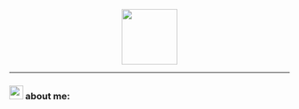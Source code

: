 <div id="header" align="center">
  <img src="https://em-content.zobj.net/thumbs/160/apple/285/man-technologist_1f468-200d-1f4bb.png" width="100"/>
</div>
<div id="header" align="center">
  <img src="https://komarev.com/ghpvc/?username=onlyonevovan&style=flat-square&color=blue" alt=""/>
</div>

---

### <img src="https://cdn.betterttv.net/emote/5e1bd08688e62a5f14dc6316/3x.webp" width="25"> about me:
